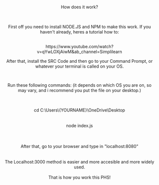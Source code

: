 <center>
<br>
<summary> How does it work? </summary>
<br>
<br>
<p> First off you need to install NODE.JS and NPM to make this work. If you haven't already, heres a tutorial how to: </p>
<br>
https://www.youtube.com/watch?v=qYwLOXjAiwM&ab_channel=Simplilearn
<br>
<p> After that, install the SRC Code and then go to your Command Prompt, or whatever your terminal is called on your OS. </p>
<br>
<p> Run these following commands: (it depends on which OS you are on, so may vary, and i recommend you put the file on your desktop.) </p>
<br>
<br>
<summary> cd C:\Users\{YOURNAME}\OneDrive\Desktop </summary>
<br>
<br>
<summary>node index.js</summary>
<br>
<br>
<br>
<summary> After that, go to your browser and type in "localhost:8080" </summary>
<br>
<br>
<summary> The Localhost:3000 method is easier and more accesible and more widely used. </summary>
<br>
<summary> That is how you work this PHS! </summary>

